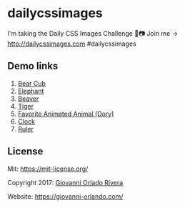 # dailycssimages
I'm taking the Daily CSS Images Challenge 💈📷 Join me → http://dailycssimages.com #dailycssimages

## Demo links
1. [Bear Cub](https://giovanni-orlando.com/dailycssimages/01-bear-cub/)
2. [Elephant](https://giovanni-orlando.com/dailycssimages/02-elephant/)
3. [Beaver](https://giovanni-orlando.com/dailycssimages/03-beaver/)
4. [Tiger](https://giovanni-orlando.com/dailycssimages/04-tiger/)
5. [Favorite Animated Animal (Dory)](https://giovanni-orlando.com/dailycssimages/05-favorite-animated-animal/)
6. [Clock](https://giovanni-orlando.com/dailycssimages/06-clock/)
7. [Ruler](https://giovanni-orlando.com/dailycssimages/07-ruler/)


## License
Mit: <https://mit-license.org/>

Copyright 2017: [Giovanni Orlado Rivera](https://github.com/giovanni0918)

Website: <https://giovanni-orlando.com/>
